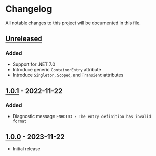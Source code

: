 # Changelog

All notable changes to this project will be documented in this file.

## [Unreleased]

### Added

- Support for .NET 7.0
- Introduce generic `ContainerEntry` attribute
- Introduce `Singleton`, `Scoped`, and `Transient` attributes

## [1.0.1] - 2022-11-22

### Added

- Diagnostic message `ENHDI03 - The entry definition has invalid format`

## [1.0.0] - 2023-11-22

- Initial release

[unreleased]: https://github.com/duskembayev/Enhanced.DependencyInjection/compare/1.1.0...HEAD
[1.0.1]: https://github.com/duskembayev/Enhanced.DependencyInjection/compare/1.0.1...1.1.0
[1.0.0]: https://github.com/duskembayev/Enhanced.DependencyInjection/compare/1.0.0-1.0.1

